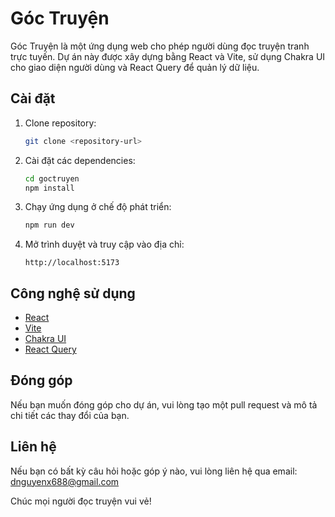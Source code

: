 # Góc Truyện

Góc Truyện là một ứng dụng web cho phép người dùng đọc truyện tranh trực tuyến. Dự án này được xây dựng bằng React và Vite, sử dụng Chakra UI cho giao diện người dùng và React Query để quản lý dữ liệu.

## Cài đặt

1. Clone repository:

   ```sh
   git clone <repository-url>
   ```

2. Cài đặt các dependencies:

   ```sh
   cd goctruyen
   npm install
   ```

3. Chạy ứng dụng ở chế độ phát triển:

   ```sh
   npm run dev
   ```

4. Mở trình duyệt và truy cập vào địa chỉ:
   ```
   http://localhost:5173
   ```

## Công nghệ sử dụng

- [React](https://reactjs.org/)
- [Vite](https://vitejs.dev/)
- [Chakra UI](https://chakra-ui.com/)
- [React Query](https://react-query.tanstack.com/)

## Đóng góp

Nếu bạn muốn đóng góp cho dự án, vui lòng tạo một pull request và mô tả chi tiết các thay đổi của bạn.

## Liên hệ

Nếu bạn có bất kỳ câu hỏi hoặc góp ý nào, vui lòng liên hệ qua email: dnguyenx688@gmail.com

Chúc mọi người đọc truyện vui vẻ!
